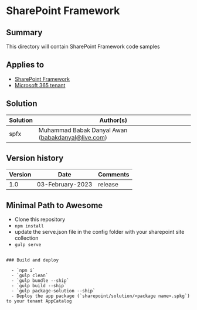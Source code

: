 # SharePoint Framework

## Summary

This directory will contain SharePoint Framework code samples

## Applies to

- [SharePoint Framework](https://aka.ms/spfx)
- [Microsoft 365 tenant](https://docs.microsoft.com/en-us/sharepoint/dev/spfx/set-up-your-developer-tenant)

## Solution

Solution|Author(s)
--------|---------
spfx | Muhammad Babak Danyal Awan (babakdanyal@live.com)

## Version history

Version|Date|Comments
-------|----|--------
1.0|03-February-2023|release

## Minimal Path to Awesome

- Clone this repository
- `npm install`
- update the serve.json file in the config folder with your sharepoint site collection
- `gulp serve`
```

### Build and deploy

  - `npm i`
  - `gulp clean`
  - `gulp bundle --ship`
  - `gulp build --ship`
  - `gulp package-solution --ship`
  - Deploy the app package (`sharepoint/solution/<package name>.spkg`) to your tenant AppCatalog